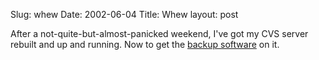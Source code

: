 Slug: whew
Date: 2002-06-04
Title: Whew
layout: post

After a not-quite-but-almost-panicked weekend, I&#39;ve got my CVS server rebuilt and up and running. Now to get the <a href="http://www.dantz.com">backup software</a> on it.
